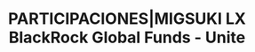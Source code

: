 ---
layout: asset
title: PARTICIPACIONES|MIGSUKI LX BlackRock Global Funds - Unite
isin: LU0329592967
---